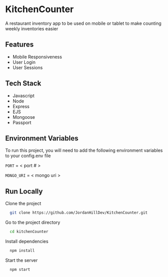 
# KitchenCounter 

A restaurant inventory app to be used on mobile or tablet to make counting weekly inventories easier 

## Features

- Mobile Responsiveness
- User Login
- User Sessions

## Tech Stack

- Javascript
- Node
- Express
- EJS
- Mongoose
- Passport

## Environment Variables

To run this project, you will need to add the following environment variables to your config.env file

`PORT` = < port # >

`MONGO_URI` = < mongo uri >


## Run Locally

Clone the project

```bash
  git clone https://github.com/JordanHillDev/KitchenCounter.git
```

Go to the project directory

```bash
  cd kitchenCounter
```

Install dependencies

```bash
  npm install
```

Start the server

```bash
  npm start
```



 

